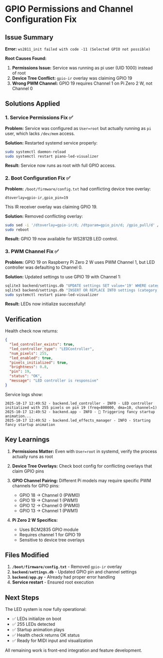 # GPIO Permissions and Channel Configuration Fix

## Issue Summary

**Error:** `ws2811_init failed with code -11 (Selected GPIO not possible)`

**Root Causes Found:**
1. **Permissions Issue:** Service was running as pi user (UID 1000) instead of root
2. **Device Tree Conflict:** `gpio-ir` overlay was claiming GPIO 19
3. **Wrong PWM Channel:** GPIO 19 requires Channel 1 on Pi Zero 2 W, not Channel 0

## Solutions Applied

### 1. Service Permissions Fix ✅

**Problem:** Service was configured as `User=root` but actually running as `pi` user, which lacks `/dev/mem` access.

**Solution:** Restarted systemd service properly:
```bash
sudo systemctl daemon-reload
sudo systemctl restart piano-led-visualizer
```

**Result:** Service now runs as root with full GPIO access.

### 2. Boot Configuration Fix ✅

**Problem:** `/boot/firmware/config.txt` had conflicting device tree overlay:
```
dtoverlay=gpio-ir,gpio_pin=19
```

This IR receiver overlay was claiming GPIO 19.

**Solution:** Removed conflicting overlay:
```bash
sudo sed -i '/dtoverlay=gpio-ir/d; /dtparam=gpio_pin/d; /gpio_pull/d' /boot/firmware/config.txt
sudo reboot
```

**Result:** GPIO 19 now available for WS2812B LED control.

### 3. PWM Channel Fix ✅

**Problem:** GPIO 19 on Raspberry Pi Zero 2 W uses PWM Channel 1, but LED controller was defaulting to Channel 0.

**Solution:** Updated settings to use GPIO 19 with Channel 1:
```bash
sqlite3 backend/settings.db "UPDATE settings SET value='19' WHERE category='led' AND key='gpio_pin';"
sqlite3 backend/settings.db "INSERT OR REPLACE INTO settings (category, key, value, data_type) VALUES ('led', 'led_channel', '1', 'int');"
sudo systemctl restart piano-led-visualizer
```

**Result:** LEDs now initialize successfully!

## Verification

Health check now returns:
```json
{
  "led_controller_exists": true,
  "led_controller_type": "LEDController",
  "num_pixels": 255,
  "led_enabled": true,
  "pixels_initialized": true,
  "brightness": 0.8,
  "pin": 19,
  "status": "OK",
  "message": "LED controller is responsive"
}
```

Service logs show:
```
2025-10-17 12:49:52 - backend.led_controller - INFO - LED controller initialized with 255 pixels on pin 19 (freq=800000, dma=10, channel=1)
2025-10-17 12:49:52 - backend.app - INFO - 🎹 Triggering fancy startup animation...
2025-10-17 12:49:52 - backend.led_effects_manager - INFO - Starting fancy startup animation
```

## Key Learnings

1. **Permissions Matter:** Even with `User=root` in systemd, verify the process actually runs as root
2. **Device Tree Overlays:** Check boot config for conflicting overlays that claim GPIO pins
3. **GPIO Channel Pairing:** Different Pi models may require specific PWM channels for GPIO pins:
   - GPIO 18 → Channel 0 (PWM0)
   - GPIO 19 → Channel 1 (PWM1)
   - GPIO 12 → Channel 0 (PWM0)
   - GPIO 13 → Channel 1 (PWM1)

4. **Pi Zero 2 W Specifics:**
   - Uses BCM2835 GPIO module
   - Requires channel 1 for GPIO 19
   - Sensitive to device tree overlays

## Files Modified

1. **`/boot/firmware/config.txt`** - Removed `gpio-ir` overlay
2. **`backend/settings.db`** - Updated GPIO pin and channel settings
3. **`backend/app.py`** - Already had proper error handling
4. **Service restart** - Ensured root execution

## Next Steps

The LED system is now fully operational:
- ✅ LEDs initialize on boot
- ✅ 255 LEDs detected
- ✅ Startup animation plays
- ✅ Health check returns OK status
- ✅ Ready for MIDI input and visualization

All remaining work is front-end integration and feature development.
